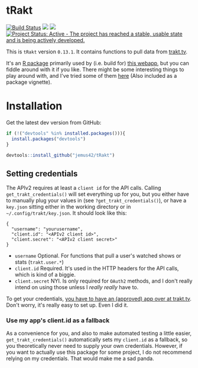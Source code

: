 
<!-- README.md is generated from README.Rmd. Please edit that file -->
tRakt
=====

[![Build Status](https://travis-ci.org/jemus42/tRakt.svg)](https://travis-ci.org/jemus42/tRakt) ![](http://www.r-pkg.org/badges/version/tRakt) ![](http://cranlogs.r-pkg.org/badges/grand-total/tRakt) [![Project Status: Active - The project has reached a stable, usable state and is being actively developed.](http://www.repostatus.org/badges/0.1.0/active.svg)](http://www.repostatus.org/#active)

This is `tRakt` version `0.13.1`.
It contains functions to pull data from [trakt.tv](http://trakt.tv/).

It's an [R package](http://r-project.org) primarily used by (i.e. build for) [this webapp](http://trakt.jemu.name), but you can fiddle around with it if you like.
There might be some interesting things to play around with, and I've tried some of them [here](http://cran.r-project.org/web/packages/tRakt/vignettes/tRakt-Usage.html) (Also included as a package vignette).

Installation
============

Get the latest dev version from GitHub:

``` r
if (!("devtools" %in% installed.packages())){
  install.packages("devtools")
}

devtools::install_github("jemus42/tRakt")
```

Setting credentials
-------------------

The APIv2 requires at least a `client id` for the API calls.
Calling `get_trakt_credentials()` will set everything up for you, but you either have to manually plug your values in (see `?get_trakt_credentials()`), or have a `key.json` sitting either in the working directory or in `~/.config/trakt/key.json`.
It should look like this:

    {
      "username": "yourusername",
      "client.id": "<APIv2 client id>",
      "client.secret": "<APIv2 client secret>"
    }

-   `username` Optional. For functions that pull a user's watched shows or stats (`trakt.user.*`)
-   `client.id` Required. It's used in the HTTP headers for the API calls, which is kind of a biggie.
-   `client.secret` NYI. Is only required for `OAuth2` methods, and I don't really intend on using those unless I *really really* have to.

To get your credentials, [you have to have an (approved) app over at trakt.tv](http://trakt.tv/oauth/applications).
Don't worry, it's really easy to set up. Even I did it.

### Use my app's client.id as a fallback

As a convenience for you, and also to make automated testing a little easier, `get_trakt_credentials()` automatically sets my `client.id` as a fallback, so you theoretically never need to supply your own credentials. However, if you want to actually use this package for some project, I do not recommend relying on my credentials. That would make me a sad panda.
